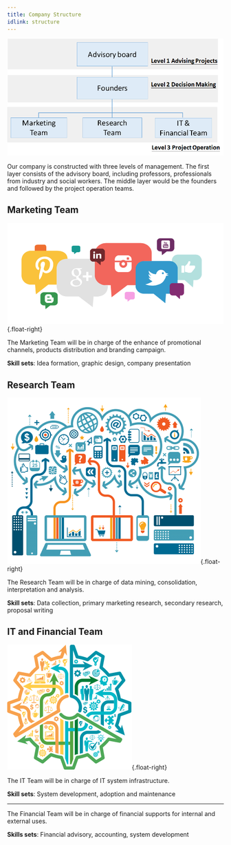 ```yaml
---
title: Company Structure
idlink: structure
---
```

![](../structure.png?cropResize=50%)

Our company is constructed with three levels of management.
The first layer consists of the advisory board, including professors, professionals from industry and social workers.
The middle layer would be the founders and followed by the project operation teams.

## Marketing Team
![](../market.png?cropResize=300,300){.float-right}

The Marketing Team will be in charge of the enhance of promotional channels, products distribution and branding campaign.  

**Skill sets**: Idea formation, graphic design, company presentation

## Research Team
![](../research.png?cropResize=200,200){.float-right}

The Research Team will be in charge of data mining, consolidation, interpretation and analysis.

**Skill sets**: Data collection, primary marketing research, secondary research, proposal writing

## IT and Financial Team
![](../itfin.png?cropResize=200,200){.float-right}

The IT Team will be in charge of IT system infrastructure.

**Skill sets**: System development, adoption and maintenance
***
The Financial Team will be in charge of financial supports for internal and external uses.

**Skills sets**: Financial advisory, accounting, system development
